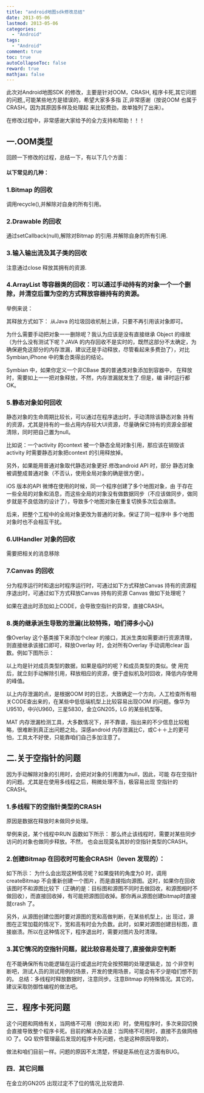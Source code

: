 ```yaml
---
title: "android地图sdk修改总结"
date: 2013-05-06
lastmod: 2013-05-06
categories:
  - "Android"
tags:
  - "Android"
comment: true
toc: true
autoCollapseToc: false
reward: true
mathjax: false
---
```


此次对Android地图SDK 的修改，主要是针对OOM，CRASH,
程序卡死,其它问题的问题,,可能某些地方是错误的，希望大家多多指
正,非常感谢（按说OOM 也属于CRASH，因为其原因多样及处理起
来比较费劲，故单独列了出来）。

在修改过程中，非常感谢大家给予的全力支持和帮助！！！

## 一.OOM类型
回顾一下修改的过程，总结一下，有以下几个方面：

#### 以下常见的几种：

### 1.Bitmap 的回收
调用recycle(),并解除对自身的所有引用。

### 2.Drawable 的回收
通过setCallback(null),解除对Bitmap 的引用.并解除自身的所有引用.

### 3.输入输出流及其子类的回收
注意通过close 释放其拥有的资源.

### 4.ArrayList 等容器类的回收：可以通过手动持有的对象一个一个删除，并清空后置为空的方式释放容器持有的资源。

举例来说：

其释放方式如下：
从Java 的垃圾回收机制上讲，只要不再引用该对象即可。

为什么需要手动把对象一一删除呢？我认为应该是没有直接继承
Object 的缘故（为什么没有测试下呢？JAVA 的内存回收不是实时的，既然这部分不太确定，为确保避免这部分的内存泄漏，建议还是手动释放，尽管看起来多费劲了），对比Symbian,iPhone 中的集合类得出的结论。


Symbian 中，如果你定义一个非CBase 类的普通类对象添加到容器中，
在释放时，需要如上一一把对象释放，不然，内存泄漏就发生了.但是，编
译时运行都OK。


### 5.静态对象如何回收

静态对象的生命周期比较长，可以通过在程序退出时，手动清除该静态对象
持有的资源，尤其是持有的一些占用内存较大UI资源，尽量确保它持有的资源全部被清除，同时把自己置为null。

比如说：一个activity 的context 被一个静态全局对象引用，那应该在销毁该activity 时需要静态对象把context 的引用释放掉。


另外，如果能用普通对象取代静态对象更好.修改android API 时，部分
静态对象被调整成普通对象（不否认，使用全局对象的确是很方便）。

iOS 版本的API 微博在使用的时候，同一个程序创建了多个地图对象，由
于存在一些全局的对象和消息，而这些全局的对象没有做数据同步（不应该做同步，做同步就是不良低效的设计了），导致多个地图对象在重复切换多次后会崩溃。

后来，把整个工程中的全局对象更改为普通的对象。保证了同一程序中
多个地图对象时也不会相互干扰。

### 6.UIHandler 对象的回收

需要把相关的消息移除

### 7.Canvas 的回收

分为程序运行时和退出时程序运行时，可通过如下方式释放Canvas 持有的资源程序退出时，可通过如下方式释放Canvas 持有的资源
Canvas 做如下处理呢？


如果在退出时添加如上CODE，会导致空指针的异常，直接CRASH。

### 8.类的继承派生导致的泄漏(比较特殊，咱们得多小心)

像Overlay 这个基类接下来添加个clear 的接口，其派生类如需要进行资源清理，则直接继承该接口即可，释放Overlay 时，会对所有Overlay 手动调用clear 函数。例如下图所示：


以上均是针对成员类型的数据，如果是临时的呢？和成员类型的类似。使
用完后，就立刻手动解除引用，释放相应的资源，便于虚拟机及时回收，降低内存使用的峰值。

以上内存泄漏的点，是根据OOM 时的日志，大致确定一个方向，人工检查所有相关CODE查出来的，在某些中低低端机型上比较容易出现OOM 的问题。像华为U9510，中兴U960，三星5830，金立GN205，LG 的某些机型等。


MAT 内存泄漏检测工具，大多数情况下，并不靠谱，指出来的不少信息比较粗略，很难断到真正出问题之处。深感android 内存泄漏比C，或C＋＋上的更可怕，工具太不好使，只能靠咱们自己多加注意了。

## 二.关于空指针的问题

因为手动解除对象的引用时，会把对对象的引用置为null，因此，可能
存在空指针的问题。尤其是在使用多线程之后，稍微处理不当，极容易出现
空指针的CRASH。
### 1.多线程下的空指针类型的CRASH

原因是数据在释放时未做同步处理。

举例来说，某个线程中RUN 函数如下所示：
那么终止该线程时，需要对某些同步访问的对象也做同步释放。不然，
也会出现莫名其妙的空指针类型的CRASH。

### 2.创建Bitmap 在回收时可能会CRASH（leven 发现的）：

如下所示：
为什么会出现这种情况呢？如果旋转的角度为0 时，调用createBitmap 不会重新创建一个图片，而是直接指向源图。这时，如果你在回收该图时不和源图比较下（正确的是：目标图和源图不同时去做回收，和源图相时不做回收），而直接回收掉，有可能把源图回收掉。那你再从源图创建bitmap时直接就crash 了。

另外，从源图创建位图时要对源图的宽和高做判断，在某些机型上，出
现过，源图在正常加载的情况下，宽和高有时会为负数。此时，如果对源图创建目标图，直接崩溃。所以在这种情况下，程序退出时，需要对图片及时清理。


### 3.其它情况的空指针问题，就比较容易处理了,直接做非空判断

在不能确保所有功能逻辑在运行或退出时完全按预期的处理逻辑走，加
个非空判断吧，测试人员的测试用例的场景，开发的使用场景，可能会有不少是咱们想不到的。
总结：多线程时释放数据时，注意同步。注意Bitmap 的特殊情况。其它的，
建议采取防御性编程的做法吧。

## 三．程序卡死问题

这个问题和网络有关，当网络不可用（例如关闭）时，使用程序时，多次来回切换会直接导致整个程序卡死。目前的解决办法是：当网络不可用时，直接不去做网络IO 了。QQ 软件管理最后发现的程序卡死问题，也是这种原因导致的，

做法和咱们目前一样。问题的原因不太清楚，怀疑是系统在这方面有BUG。

### 四．其它问题

在金立的GN205 出现过定不了位的情况,比较诡异.
